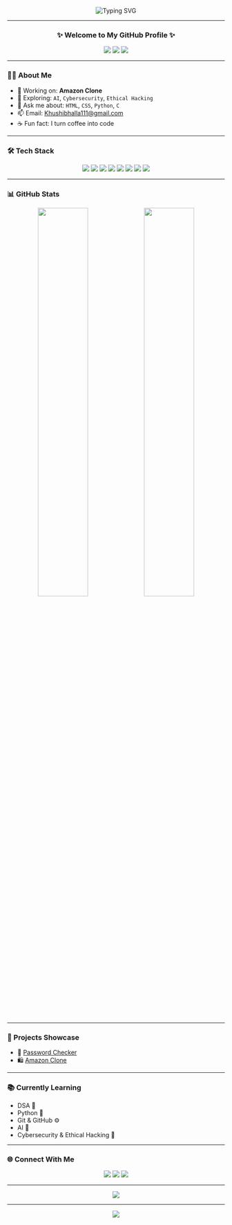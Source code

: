 <!-- 🌟 Animated Banner -->
<p align="center">
  <img src="https://readme-typing-svg.demolab.com?font=Fira+Code&size=32&duration=3000&pause=1000&color=FC427B&center=true&vCenter=true&width=435&lines=Hi%2C+I'm+Khushi+Bhalla!;Aspiring+BCA+Graduate+🎓;Tech+Enthusiast+💡;Lifelong+Learner+🌱;Python+%7C+HTML+%7C+CSS+%7C+C+%7C+AI+🚀" alt="Typing SVG" />
</p>

</p>


---

<h3 align="center">✨ Welcome to My GitHub Profile ✨</h3>
<p align="center">
  <img src="https://img.shields.io/badge/Motivated-Pink?style=for-the-badge&logo=showpad&logoColor=white" />
  <img src="https://img.shields.io/badge/Curious-MediumSlateBlue?style=for-the-badge&logo=hackthebox&logoColor=white" />
  <img src="https://img.shields.io/badge/Focused-Orange?style=for-the-badge&logo=hyperledger&logoColor=white" />
</p>

---

### 👩‍💻 About Me

- 🔭 Working on: **Amazon Clone**
- 🌱 Exploring: `AI`, `Cybersecurity`, `Ethical Hacking`
- 💬 Ask me about: `HTML`, `CSS`, `Python`, `C`
- 📫 Email: [Khushibhalla111@gmail.com](mailto:Khushibhalla111@gmail.com)
- ☕ Fun fact: I turn coffee into code

---

### 🛠️ Tech Stack

<p align="center">
  <img src="https://img.shields.io/badge/HTML5-E44D26?style=for-the-badge&logo=html5&logoColor=white"/>
  <img src="https://img.shields.io/badge/CSS3-264de4?style=for-the-badge&logo=css3&logoColor=white"/>
  <img src="https://img.shields.io/badge/JavaScript-F7DF1E?style=for-the-badge&logo=javascript&logoColor=black"/>
  <img src="https://img.shields.io/badge/Python-3776AB?style=for-the-badge&logo=python&logoColor=white"/>
  <img src="https://img.shields.io/badge/C-00599C?style=for-the-badge&logo=c&logoColor=white"/>
  <img src="https://img.shields.io/badge/Git-F1502F?style=for-the-badge&logo=git&logoColor=white"/>
  <img src="https://img.shields.io/badge/GitHub-000?style=for-the-badge&logo=github&logoColor=white"/>
  <img src="https://img.shields.io/badge/VS%20Code-007ACC?style=for-the-badge&logo=visual-studio-code&logoColor=white"/>
</p>

---

### 📊 GitHub Stats

<p align="center">
  <img src="https://github-readme-stats.vercel.app/api?username=KhushiBhalla12&show_icons=true&theme=tokyonight&border_radius=10" width="48%" />
  <img src="https://github-readme-stats.vercel.app/api/top-langs/?username=KhushiBhalla12&layout=compact&theme=tokyonight&border_radius=10" width="48%" />
</p>

---

### 📁 Projects Showcase

- 🔐 [Password Checker](https://github.com/KhushiBhalla12/Password_checker)
- 🛍️ [Amazon Clone](https://github.com/KhushiBhalla12/Amazon-clone)

---

### 📚 Currently Learning

- DSA 🧩
- Python 🐍
- Git & GitHub ⚙️
- AI 🤖
- Cybersecurity & Ethical Hacking 🔐

---

### 🌐 Connect With Me

<p align="center">
  <a href="https://github.com/KhushiBhalla12"><img src="https://img.shields.io/badge/GitHub-181717?style=for-the-badge&logo=github&logoColor=white" /></a>
  <a href="https://www.linkedin.com/in/khushi-bhalla-2223b02b9/"><img src="https://img.shields.io/badge/LinkedIn-0077B5?style=for-the-badge&logo=linkedin&logoColor=white" /></a>
  <a href="mailto:Khushibhalla111@gmail.com"><img src="https://img.shields.io/badge/Gmail-D14836?style=for-the-badge&logo=gmail&logoColor=white" /></a>
</p>

---

<p align="center">
  <img src="https://komarev.com/ghpvc/?username=KhushiBhalla12&label=Profile%20Visitors&color=FC427B&style=flat-square" />
</p>

---

<p align="center">
  <img src="https://capsule-render.vercel.app/api?type=waving&color=FC427B&height=100&section=footer" />
</p>
